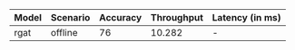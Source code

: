 | Model   | Scenario   |   Accuracy |   Throughput | Latency (in ms)   |
|---------|------------|------------|--------------|-------------------|
| rgat    | offline    |         76 |       10.282 | -                 |